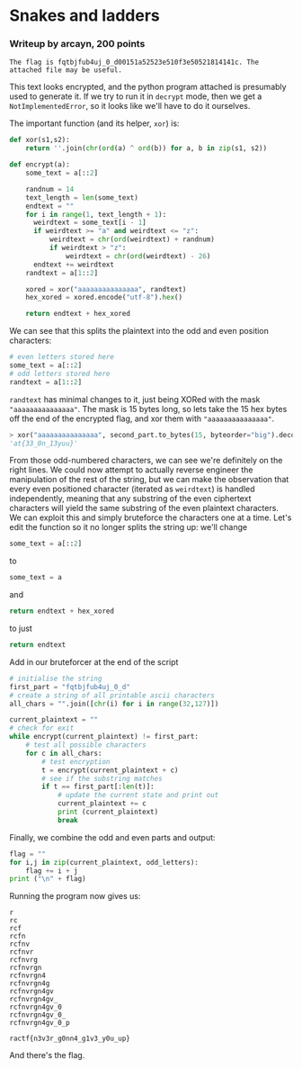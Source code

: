 # Snakes and ladders
### Writeup by arcayn, 200 points

`The flag is fqtbjfub4uj_0_d00151a52523e510f3e50521814141c. The attached file may be useful.`

This text looks encrypted,  and the python program attached is presumably used to generate it. If we try to run it in `decrypt` mode, then we get a `NotImplementedError`, so it looks like we'll have to do it ourselves. 

The important function (and its helper, `xor`) is:
```python
def xor(s1,s2):
    return ''.join(chr(ord(a) ^ ord(b)) for a, b in zip(s1, s2))

def encrypt(a):
    some_text = a[::2]

    randnum = 14
    text_length = len(some_text)
    endtext = ""
    for i in range(1, text_length + 1):
      weirdtext = some_text[i - 1]
      if weirdtext >= "a" and weirdtext <= "z":
          weirdtext = chr(ord(weirdtext) + randnum)
          if weirdtext > "z":
              weirdtext = chr(ord(weirdtext) - 26)
      endtext += weirdtext
    randtext = a[1::2]

    xored = xor("aaaaaaaaaaaaaaa", randtext)
    hex_xored = xored.encode("utf-8").hex()

    return endtext + hex_xored
```
We can see that this splits the plaintext into the odd and even position characters:
```python
# even letters stored here
some_text = a[::2]
# odd letters stored here
randtext = a[1::2]
```
`randtext` has minimal changes to it, just being XORed with the mask `"aaaaaaaaaaaaaaa"`. The mask is 15 bytes long, so lets take the 15 hex bytes off the end of the encrypted flag, and xor them with `"aaaaaaaaaaaaaaa"`.
```python
> xor("aaaaaaaaaaaaaaa", second_part.to_bytes(15, byteorder="big").decode("utf8"))
'at{33_0n_13yuu}'
```
From those odd-numbered characters, we can see we're definitely on the right lines. We could now attempt to actually reverse engineer the manipulation of the rest of the string, but we can make the observation that every even positioned character (iterated as `weirdtext`) is handled independently, meaning that any substring of the even ciphertext characters will yield the same substring of the even plaintext characters. We can exploit this and simply bruteforce the characters one at a time. Let's edit the function so it no longer splits the string up: we'll change
```python
some_text = a[::2]
```
to
```python
some_text = a
```
and 
```python
return endtext + hex_xored
```
to just
```python
return endtext
```
Add in our bruteforcer at the end of the script
```python
# initialise the string
first_part = "fqtbjfub4uj_0_d"
# create a string of all printable ascii characters
all_chars = "".join([chr(i) for i in range(32,127)])

current_plaintext = ""
# check for exit
while encrypt(current_plaintext) != first_part:
    # test all possible characters
    for c in all_chars:
        # test encryption
        t = encrypt(current_plaintext + c)
        # see if the substring matches
        if t == first_part[:len(t)]:
            # update the current state and print out
            current_plaintext += c
            print (current_plaintext)
            break
```
Finally, we combine the odd and even parts and output:
```python
flag = ""
for i,j in zip(current_plaintext, odd_letters):
    flag += i + j
print ("\n" + flag)
```

Running the program now gives us:
```
r
rc
rcf
rcfn
rcfnv
rcfnvr
rcfnvrg
rcfnvrgn
rcfnvrgn4
rcfnvrgn4g
rcfnvrgn4gv
rcfnvrgn4gv_
rcfnvrgn4gv_0
rcfnvrgn4gv_0_
rcfnvrgn4gv_0_p

ractf{n3v3r_g0nn4_g1v3_y0u_up}
```

And there's the flag.

